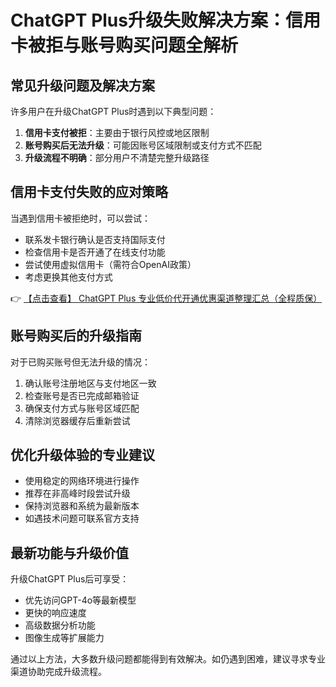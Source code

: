 # ChatGPT Plus升级失败解决方案：信用卡被拒与账号购买问题全解析

## 常见升级问题及解决方案

许多用户在升级ChatGPT Plus时遇到以下典型问题：

1. **信用卡支付被拒**：主要由于银行风控或地区限制
2. **账号购买后无法升级**：可能因账号区域限制或支付方式不匹配
3. **升级流程不明确**：部分用户不清楚完整升级路径

## 信用卡支付失败的应对策略

当遇到信用卡被拒绝时，可以尝试：

- 联系发卡银行确认是否支持国际支付
- 检查信用卡是否开通了在线支付功能
- 尝试使用虚拟信用卡（需符合OpenAI政策）
- 考虑更换其他支付方式

👉 [【点击查看】 ChatGPT Plus 专业低价代开通优惠渠道整理汇总（全程质保）](https://bit.ly/DaiKai)

## 账号购买后的升级指南

对于已购买账号但无法升级的情况：

1. 确认账号注册地区与支付地区一致
2. 检查账号是否已完成邮箱验证
3. 确保支付方式与账号区域匹配
4. 清除浏览器缓存后重新尝试

## 优化升级体验的专业建议

- 使用稳定的网络环境进行操作
- 推荐在非高峰时段尝试升级
- 保持浏览器和系统为最新版本
- 如遇技术问题可联系官方支持

## 最新功能与升级价值

升级ChatGPT Plus后可享受：

- 优先访问GPT-4o等最新模型
- 更快的响应速度
- 高级数据分析功能
- 图像生成等扩展能力

通过以上方法，大多数升级问题都能得到有效解决。如仍遇到困难，建议寻求专业渠道协助完成升级流程。